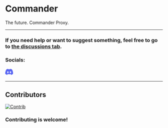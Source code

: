 # Commander
The future. Commander Proxy.
***
### If you need help or want to suggest something, feel free to go to [the discussions tab](https://github.com/Command-Enterprises/Commander/discussions).
### Socials:

<a href="https://discord.gg/BwejDYd7pM"><img src="static/assets/other/discord.svg" width="25" height="25"></a>
***
## Contributors
[![Contrib](https://contrib.rocks/image?repo=Command-Enterprises/Commander)](https://github.com/Command-Enterprises/Commander/graphs/contributors)

### Contributing is welcome!
